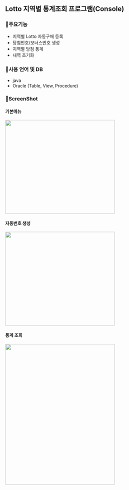 ## Lotto 지역별 통계조회 프로그램(Console)

### 🌱주요기능
  - 지역별 Lotto 자동구매 등록
  - 당첨번호/보너스번호 생성
  - 지역별 당첨 통계
  - 내역 초기화

### 🌱사용 언어 및 DB
  - java
  - Oracle (Table, View, Procedure)

### 🌱ScreenShot <br>
#### 기본메뉴
<img src="https://user-images.githubusercontent.com/91609858/135722690-44188527-918e-4b13-b686-2c4f455467af.PNG" width="350" height="300"> <br>
  
#### 자동번호 생성
<img src="https://user-images.githubusercontent.com/91609858/135722733-47a68d08-db8f-45bf-bba4-d7633d7c57db.PNG" width="350" height="300"> <br>

#### 통계 조회
<img src="https://user-images.githubusercontent.com/91609858/135722779-e2cb1675-9917-472f-86f1-a44dbd080697.PNG" width="350" height="450"> <br>
